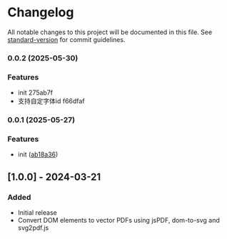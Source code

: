 # Changelog

All notable changes to this project will be documented in this file. See [standard-version](https://github.com/conventional-changelog/standard-version) for commit guidelines.

### 0.0.2 (2025-05-30)


### Features

* init 275ab7f
* 支持自定字体id f66dfaf

### 0.0.1 (2025-05-27)

### Features

- init ([ab18a36](https://github.com/xzboss/dom-to-vector-pdf/commit/ab18a36091a292392a7eef0d3745644f8400ee15))

## [1.0.0] - 2024-03-21

### Added

- Initial release
- Convert DOM elements to vector PDFs using jsPDF, dom-to-svg and svg2pdf.js
